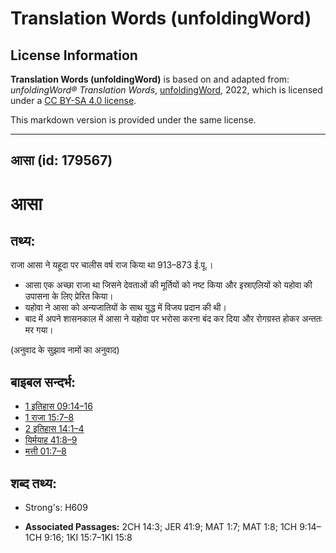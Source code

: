 # Translation Words (unfoldingWord)

## License Information

**Translation Words (unfoldingWord)** is based on and adapted from: _unfoldingWord® Translation Words_, [unfoldingWord](https://unfoldingword.org/utw), 2022, which is licensed under a [CC BY-SA 4.0 license](https://creativecommons.org/licenses/by-sa/4.0/legalcode.en).

This markdown version is provided under the same license.



--------------------------------

## आसा (id: 179567)

आसा
===

तथ्य:
-----

राजा आसा ने यहूदा पर चालीस वर्ष राज किया था 913–873 ई.पू.।

* आसा एक अच्छा राजा था जिसने देवताओं की मूर्तियों को नष्ट किया और इस्राएलियों को यहोवा की उपासना के लिए प्रेरित किया।
* यहोवा ने आसा को अन्यजातियों के साथ युद्ध में विजय प्रदान की थी।
* बाद में अपने शासनकाल में आसा ने यहोवा पर भरोसा करना बंद कर दिया और रोगग्रस्त होकर अन्ततः मर गया।

(अनुवाद के सुझाव नामों का अनुवाद)

बाइबल सन्दर्भ:
--------------

* [1 इतिहास 09:14–16](https://ref.ly/1Chr0:0)
* [1 राजा 15:7–8](https://ref.ly/1Kgs0:0)
* [2 इतिहास 14:1–4](https://ref.ly/2Chr0:0)
* [यिर्मयाह 41:8–9](https://ref.ly/Jer41:8-Jer41:9)
* [मत्ती 01:7–8](https://ref.ly/Matt1:7-Matt1:8)

शब्द तथ्य:
----------

* Strong's: H609

* **Associated Passages:** 2CH 14:3; JER 41:9; MAT 1:7; MAT 1:8; 1CH 9:14–1CH 9:16; 1KI 15:7–1KI 15:8

